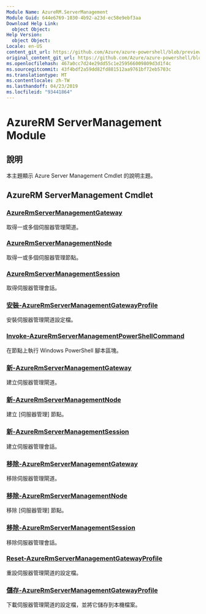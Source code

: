 ```yaml
---
Module Name: AzureRM.ServerManagement
Module Guid: 644e6769-1030-4b92-a23d-ec58e9ebf3aa
Download Help Link:
  object Object: 
Help Version:
  object Object: 
Locale: en-US
content_git_url: https://github.com/Azure/azure-powershell/blob/preview/src/ResourceManager/ServerManagement/Commands.ServerManagement/help/AzureRM.ServerManagement.md
original_content_git_url: https://github.com/Azure/azure-powershell/blob/preview/src/ResourceManager/ServerManagement/Commands.ServerManagement/help/AzureRM.ServerManagement.md
ms.openlocfilehash: 467a0cc7d24e29dd55c1e259566009809d3d1f4c
ms.sourcegitcommit: 43f4bdf2a59dd82fd881512aa9761bf72eb5703c
ms.translationtype: MT
ms.contentlocale: zh-TW
ms.lasthandoff: 04/23/2019
ms.locfileid: "93441864"
---
```

# AzureRM ServerManagement Module
## 說明
本主題顯示 Azure Server Management Cmdlet 的說明主題。

## AzureRM ServerManagement Cmdlet
### [AzureRmServerManagementGateway](Get-AzureRmServerManagementGateway.md)
取得一或多個伺服器管理閘道。

### [AzureRmServerManagementNode](Get-AzureRmServerManagementNode.md)
取得一或多個伺服器管理節點。

### [AzureRmServerManagementSession](Get-AzureRmServerManagementSession.md)
取得伺服器管理會話。

### [安裝-AzureRmServerManagementGatewayProfile](Install-AzureRmServerManagementGatewayProfile.md)
安裝伺服器管理閘道設定檔。

### [Invoke-AzureRmServerManagementPowerShellCommand](Invoke-AzureRmServerManagementPowerShellCommand.md)
在節點上執行 Windows PowerShell 腳本區塊。

### [新-AzureRmServerManagementGateway](New-AzureRmServerManagementGateway.md)
建立伺服器管理閘道。

### [新-AzureRmServerManagementNode](New-AzureRmServerManagementNode.md)
建立 [伺服器管理] 節點。

### [新-AzureRmServerManagementSession](New-AzureRmServerManagementSession.md)
建立伺服器管理會話。

### [移除-AzureRmServerManagementGateway](Remove-AzureRmServerManagementGateway.md)
移除伺服器管理閘道。

### [移除-AzureRmServerManagementNode](Remove-AzureRmServerManagementNode.md)
移除 [伺服器管理] 節點。

### [移除-AzureRmServerManagementSession](Remove-AzureRmServerManagementSession.md)
移除伺服器管理會話。

### [Reset-AzureRmServerManagementGatewayProfile](Reset-AzureRmServerManagementGatewayProfile.md)
重設伺服器管理閘道的設定檔。

### [儲存-AzureRmServerManagementGatewayProfile](Save-AzureRmServerManagementGatewayProfile.md)
下載伺服器管理閘道的設定檔，並將它儲存到本機檔案。

